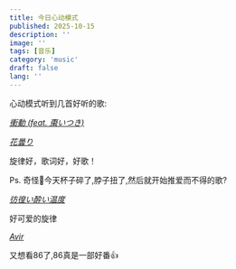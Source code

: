 ```yaml
---
title: 今日心动模式
published: 2025-10-15
description: ''
image: ''
tags: [音乐]
category: 'music'
draft: false 
lang: ''
---
```


心动模式听到几首好听的歌:

[_衝動 (feat. 棗いつき)_](https://music.163.com/#/song?id=1490383431&uct2=U2FsdGVkX195SrW/BDe+te3BuqHVRJzr0KHcNvYGui0=)

[_花曇り_](https://music.163.com/song?id=2033878965&uct2=U2FsdGVkX1+66kuc7vhBkHxevPjFJWSajsdbr3A8zUY=)

旋律好，歌词好，好歌！

Ps. 奇怪🤔今天杯子碎了,脖子扭了,然后就开始推爱而不得的歌?


[_彷徨い酔い温度_](https://music.163.com/song?id=1371306566&uct2=U2FsdGVkX1+pdI5RE9RJqvW6WzZXDLoC5HwwDfmRLag=)

好可爱的旋律

[_Avir_](https://music.163.com/song?id=1835951859&uct2=U2FsdGVkX1/Nse0+NbfBqsY5xe4K17VcUWw5cYrJoiI=)

又想看86了,86真是一部好番👍